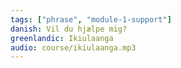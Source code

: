 ```yaml
---
tags: ["phrase", "module-1-support"]
danish: Vil du hjælpe mig?
greenlandic: Ikiulaanga
audio: course/ikiulaanga.mp3
---
```

